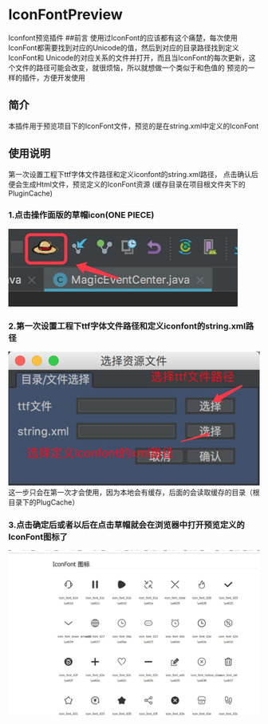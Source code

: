 # IconFontPreview
Iconfont预览插件
##前言
使用过IconFont的应该都有这个痛楚，每次使用IconFont都需要找到对应的Unicode的值，然后到对应的目录路径找到定义IconFont和
Unicode的对应关系的文件并打开，而且当IconFont的每次更新，这个文件的路径可能会改变，就很烦恼，所以就想做一个类似于和色值的
预览的一样的插件，方便开发使用

## 简介
本插件用于预览项目下的IconFont文件，预览的是在string.xml中定义的IconFont

## 使用说明
第一次设置工程下ttf字体文件路径和定义iconfont的string.xml路径， 点击确认后便会生成Html文件，预览定义的IconFont资源
(缓存目录在项目根文件夹下的PluginCache)

### 1.点击操作面版的草帽icon(ONE PIECE)
![第一步](https://github.com/DrownCoder/IconFontPreview/blob/master/step2.jpg?raw=true)

### 2.第一次设置工程下ttf字体文件路径和定义iconfont的string.xml路径
![第二步](https://github.com/DrownCoder/IconFontPreview/blob/master/step1.jpg?raw=true)  
这一步只会在第一次才会使用，因为本地会有缓存，后面的会读取缓存的目录（根目录下的PlugCache）

### 3.点击确定后或者以后在点击草帽就会在浏览器中打开预览定义的IconFont图标了
![ONE PIECE](https://github.com/DrownCoder/IconFontPreview/blob/master/step3.jpg?raw=true)
